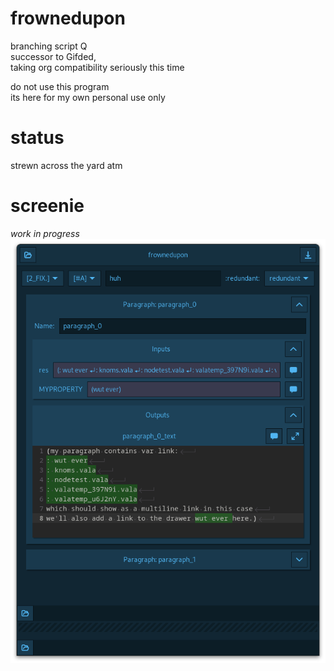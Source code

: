 # frownedupon
branching script Q  
successor to Gifded,  
taking org compatibility seriously this time

do not use this program  
its here for my own personal use only

# status
strewn across the yard atm

# screenie
*work in progress*
![screenie](230417_frownedupon_paragraph_params.png)
